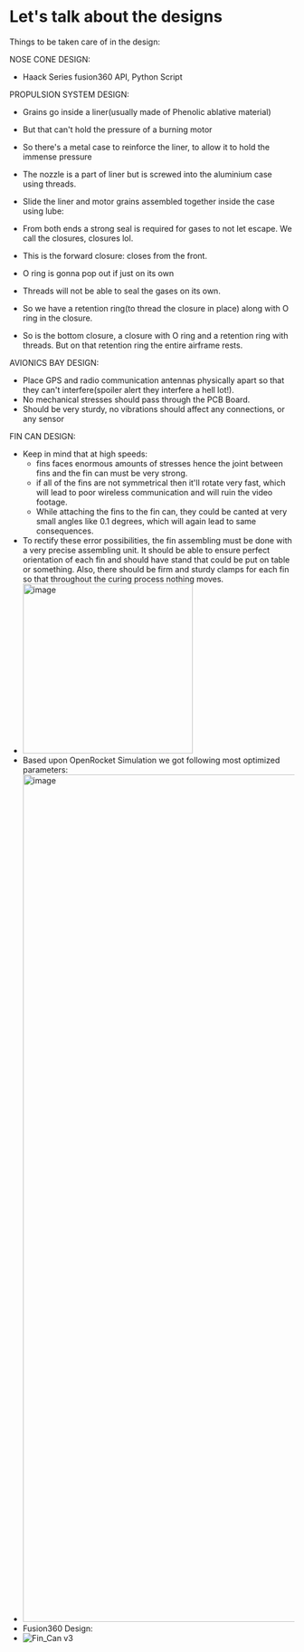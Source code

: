 # Let's talk about the designs
Things to be taken care of in the design:

NOSE CONE DESIGN:
- Haack Series fusion360 API, Python Script

PROPULSION SYSTEM DESIGN: 
- Grains go inside a liner(usually made of Phenolic ablative material)
- But that can't hold the pressure of a burning motor
- So there's a metal case to reinforce the liner, to allow it to hold the immense pressure
- The nozzle is a part of liner but is screwed into the aluminium case using threads.
- Slide the liner and motor grains assembled together inside the case using lube:

- From both ends a strong seal is required for gases to not let escape. We call the closures, closures lol.
- This is the forward closure: closes from the front.
- O ring is gonna pop out if just on its own
- Threads will not be able to seal the gases on its own.
- So we have a retention ring(to thread the closure in place) along with O ring in the closure.

- So is the bottom closure, a closure with O ring and a retention ring with threads. But on that retention ring the entire airframe rests.

AVIONICS BAY DESIGN:
- Place GPS and radio communication antennas physically apart so that they can't interfere(spoiler alert they interfere a hell lot!).
- No mechanical stresses should pass through the PCB Board.
- Should be very sturdy, no vibrations should affect any connections, or any sensor



FIN CAN DESIGN:
- Keep in mind that at high speeds:
  - fins faces enormous amounts of stresses hence the joint between fins and the fin can must be very strong.
  - if all of the fins are not symmetrical then it'll rotate very fast, which will lead to poor wireless communication and will ruin the video footage.
  - While attaching the fins to the fin can, they could be canted at very small angles like 0.1 degrees, which will again lead to same consequences.
- To rectify these error possibilities, the fin assembling must be done with a very precise assembling unit. It should be able to ensure perfect orientation of each fin and should have stand that could be put on table or something. Also, there should be firm and sturdy clamps for each fin so that throughout the curing process nothing moves.
- <img width="300" alt="image" src="https://1443543871-files.gitbook.io/~/files/v0/b/gitbook-legacy-files/o/assets%2F-LB423_rlWTQK_KuQzK5%2F-ML9q8Tc30hREyNcX-tV%2F-ML9tEgR7dJIOe54EEHi%2FFinGeometry.png?alt=media&token=a40cd3ad-5a02-4cb5-9cfc-fc14e914ae65">
- Based upon OpenRocket Simulation we got following most optimized parameters:
- <img width="1497" alt="image" src="https://github.com/rocket-tech-gsu/HPR_LVL1/assets/110617721/9bb8c6ab-aa71-44c3-9780-7abf199f4d98">
- Fusion360 Design:
- ![Fin_Can v3](https://github.com/rocket-tech-gsu/HPR_LVL1/assets/110617721/ad8f81ec-7d31-4d6d-999d-8c77b2c21cac)  
